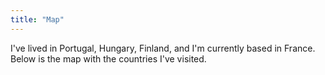 ```yaml
---
title: "Map"
---
```


I've lived in <span id="PRT" class="interactive">Portugal</span>, <span id="HUN" class="interactive">Hungary</span>, <span id="FIN" class="interactive">Finland</span>, and I'm currently based in <span id="FRA" class="interactive">France</span>. Below is the map with the countries I've visited.

<i><span id="selectedLabel">&nbsp;</span></i>
<div id="map"></div>

<script src="https://d3js.org/d3.v6.min.js"></script>
<script src="https://d3js.org/d3-geo-projection.v2.min.js"></script>
<script>
    const visited = ["PRT","ESP","LUX","ITA","HUN","MKD","KOS","SVK","POL","BIH",
        "HRV","SVN","SRB","FRA","DEU","AUT","CZE","UKR","MDA","ROU","BGR","ALB",
        "MNE","CHL","GBR","VAT","DNK","SWE","CHE","IND","LKA","FIN","EST"];
    const selectedLabel = document.getElementById("selectedLabel");
    let w = 900,
        h = 480,
        projection = d3.geoLarrivee().translate([w/2.15, h/2.85]).scale(145).center([0,45]);
        path = d3.geoPath().projection(projection),
        svg = d3.select("#map")
            .append("svg")
            .attr("preserveAspectRatio", "xMinYMin meet")
            .attr("viewBox", "0 0 " + w + " " + h)
            .classed("svg-content", true);
    let mouseOver = function(d) {
        d3.selectAll("path")
            .style("opacity", 1)
            .style("stroke", "white");
        d3.select(d.target)
            .raise()
            .style("opacity", 0.3)
            .style("stroke", "black");
        selectedLabel.innerHTML = ("> " + (d.name ?? d.target.__data__.properties.name)) ?? "";
    };
    let mouseLeave = function() {
        d3.selectAll("path")
            .style("opacity", 1)
            .style("stroke", "white");
        selectedLabel.innerHTML = "&nbsp;";
    };
    [...document.getElementsByClassName('interactive')].forEach((e) => {
        e.onmouseover = () => mouseOver({target: "path#" + e.id, name: e.innerText});
        e.onmouseleave = () => mouseLeave()
    });
    d3.json("/other/world.geojson")
        .then((values) => {
            svg.selectAll("path")
                .data(values.features)
                .enter()
                .append("path")
                .style("stroke", "white")
                .style("opacity", 1)
                .on("mouseover", mouseOver )
                .on("mouseleave", mouseLeave )
                .attr("d", path)
                .attr("id", d => d.id)
                .attr("fill", (d) => 
                    visited.includes(d.id) 
                    ? '#a40000' 
                    : '#cccccc'
                );
        });
</script>
